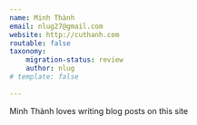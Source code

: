 ```yaml
---
name: Minh Thành
email: nlug27@gmail.com
website: http://cuthanh.com
routable: false
taxonomy:
    migration-status: review
    author: nlug
# template: false
    
---
```


Minh Thành loves writing blog posts on this site
